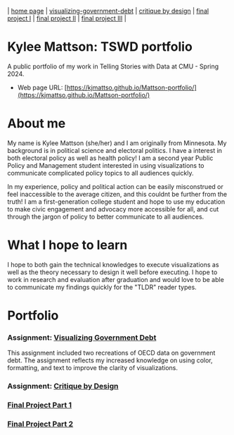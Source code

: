 | [home page](https://kjmattso.github.io/Mattson-portfolio/) | [visualizing-government-debt](https://kjmattso.github.io/Mattson-portfolio/Visualizing_gov_debt.html) | [critique by design](https://kjmattso.github.io/Mattson-portfolio/Critique_by_design.html) | [final project I](https://kjmattso.github.io/Mattson-portfolio/Final_project_pt1.html) | [final project II](https://kjmattso.github.io/Mattson-portfolio/Final_project_pt2.html) | [final project III](https://kjmattso.github.io/Mattson-portfolio/Final_project_pt3.html) |

# Kylee Mattson: TSWD portfolio
A public portfolio of my work in Telling Stories with Data at CMU - Spring 2024. 

- Web page URL: [https://kjmattso.github.io/Mattson-portfolio/](https://kjmattso.github.io/Mattson-portfolio/) 

# About me
My name is Kylee Mattson (she/her) and I am originally from Minnesota. My background is in political science and electoral politics. I have a interest in both electoral policy as well as health policy! I am a second year Public Policy and Management student interested in using visualizations to communicate complicated policy topics to all audiences quickly. 

In my experience, policy and political action can be easily misconstrued or feel inaccessible to the average citizen, and this couldnt be further from the truth! I am a first-generation college student and hope to use my education to make civic engagement and advocacy more accessible for all, and cut through the jargon of policy to better communicate to all audiences.

# What I hope to learn
I hope to both gain the technical knowledges to execute visualizations as well as the theory necessary to design it well before executing. I hope to work in research and evaluation after graduation and would love to be able to communicate my findings quickly for the "TLDR" reader types. 

# Portfolio

### Assignment: [Visualizing Government Debt](Visualizing_gov_debt.md)

This assignment included two recreations of OECD data on government debt. The assignment reflects my increased knowledge on using color, formatting, and text to improve the clarity of visualizations.

### Assignment: [Critique by Design](Critique_by_design.md)

### [Final Project Part 1](Final_project_pt1.md)

### [Final Project Part 2](Final_project_pt2.md)

